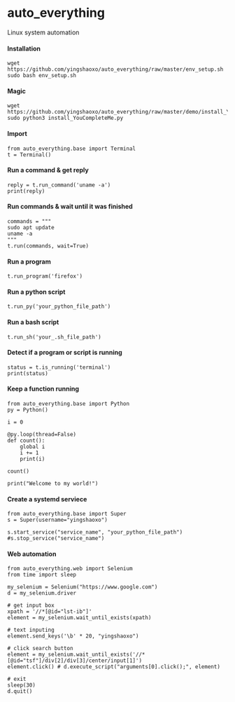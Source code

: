 # auto_everything
Linux system automation

#### Installation
```
wget https://github.com/yingshaoxo/auto_everything/raw/master/env_setup.sh
sudo bash env_setup.sh
```

#### Magic
```
wget https://github.com/yingshaoxo/auto_everything/raw/master/demo/install_YouCompleteMe.py
sudo python3 install_YouCompleteMe.py
```

#### Import
```
from auto_everything.base import Terminal
t = Terminal()
```

#### Run a command & get reply
```
reply = t.run_command('uname -a')
print(reply)
```

#### Run commands & wait until it was finished
```
commands = """
sudo apt update
uname -a
"""
t.run(commands, wait=True)
```

#### Run a program
`t.run_program('firefox')`

#### Run a python script
`t.run_py('your_python_file_path')`

#### Run a bash script
`t.run_sh('your_.sh_file_path')`

#### Detect if a program or script is running
```
status = t.is_running('terminal')
print(status)
```

#### Keep a function running
```
from auto_everything.base import Python
py = Python()

i = 0

@py.loop(thread=False)
def count():
    global i
    i += 1
    print(i)

count()

print("Welcome to my world!")
```

#### Create a systemd serviece
```
from auto_everything.base import Super
s = Super(username="yingshaoxo")

s.start_service("service_name", "your_python_file_path")
#s.stop_service("service_name")
```

#### Web automation
```
from auto_everything.web import Selenium
from time import sleep

my_selenium = Selenium("https://www.google.com")
d = my_selenium.driver

# get input box
xpath = '//*[@id="lst-ib"]'
element = my_selenium.wait_until_exists(xpath)

# text inputing
element.send_keys('\b' * 20, "yingshaoxo")

# click search button
element = my_selenium.wait_until_exists('//*[@id="tsf"]/div[2]/div[3]/center/input[1]')
element.click() # d.execute_script("arguments[0].click();", element)

# exit
sleep(30)
d.quit()
```
